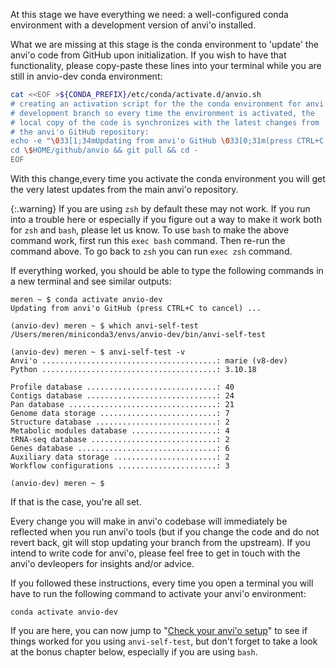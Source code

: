 At this stage we have everything we need: a well-configured conda environment with a development version of anvi'o installed.

What we are missing at this stage is the conda environment to 'update' the anvi'o code from GitHub upon initialization. If you wish to have that functionality, please copy-paste these lines into your terminal while you are still in anvio-dev conda environment:

``` bash
cat <<EOF >${CONDA_PREFIX}/etc/conda/activate.d/anvio.sh
# creating an activation script for the the conda environment for anvi'o
# development branch so every time the environment is activated, the
# local copy of the code is synchronizes with the latest changes from
# the anvi'o GitHub repository:
echo -e "\033[1;34mUpdating from anvi'o GitHub \033[0;31m(press CTRL+C to cancel)\033[0m ..."
cd \$HOME/github/anvio && git pull && cd -
EOF
```

With this change,every time you activate the conda environment you will get the very latest updates from the main anvi'o repository.

{:.warning}
If you are using `zsh` by default these may not work. If you run into a trouble here or especially if you figure out a way to make it work both for `zsh` and `bash`, please let us know. To use `bash` to make the above command work, first run this `exec bash` command. Then re-run the command above. To go back to `zsh` you can run `exec zsh` command.

If everything worked, you should be able to type the following commands in a new terminal and see similar outputs:

```
meren ~ $ conda activate anvio-dev
Updating from anvi'o GitHub (press CTRL+C to cancel) ...

(anvio-dev) meren ~ $ which anvi-self-test
/Users/meren/miniconda3/envs/anvio-dev/bin/anvi-self-test

(anvio-dev) meren ~ $ anvi-self-test -v
Anvi'o .......................................: marie (v8-dev)
Python .......................................: 3.10.18

Profile database .............................: 40
Contigs database .............................: 24
Pan database .................................: 21
Genome data storage ..........................: 7
Structure database ...........................: 2
Metabolic modules database ...................: 4
tRNA-seq database ............................: 2
Genes database ...............................: 6
Auxiliary data storage .......................: 2
Workflow configurations ......................: 3

(anvio-dev) meren ~ $
```

If that is the case, you're all set.

Every change you will make in anvi'o codebase will immediately be reflected when you run anvi'o tools (but if you change the code and do not revert back, git will stop updating your branch from the upstream). If you intend to write code for anvi'o, please feel free to get in touch with the anvi'o devleopers for insights and/or advice.

If you followed these instructions, every time you open a terminal you will have to run the following command to activate your anvi'o environment:

```
conda activate anvio-dev
```

If you are here, you can now jump to "[Check your anvi'o setup](#4-check-your-installation)" to see if things worked for you using `anvi-self-test`, but don't forget to take a look at the bonus chapter below, especially if you are using `bash`.
